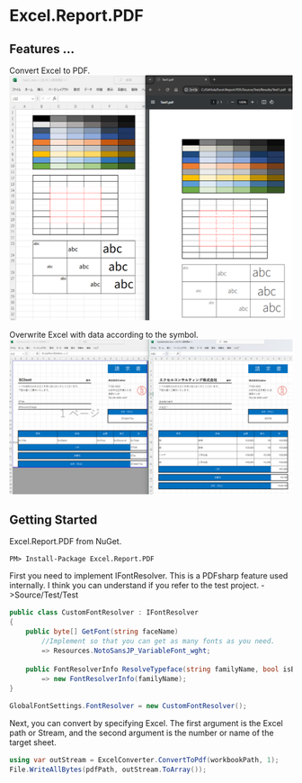 ﻿# Excel.Report.PDF

## Features ...
Convert Excel to PDF.<br>
<img src="Image/Sample1.png" width="800">

Overwrite Excel with data according to the symbol.<br>
<img src="Image/Sample2.png" width="800">

## Getting Started
Excel.Report.PDF from NuGet.

    PM> Install-Package Excel.Report.PDF

First you need to implement IFontResolver.
This is a PDFsharp feature used internally.
I think you can understand if you refer to the test project.
->Source/Test/Test
```csharp
public class CustomFontResolver : IFontResolver
{
    public byte[] GetFont(string faceName)
        //Implement so that you can get as many fonts as you need.
        => Resources.NotoSansJP_VariableFont_wght;

    public FontResolverInfo ResolveTypeface(string familyName, bool isBold, bool isItalic)
        => new FontResolverInfo(familyName);
}
```
```csharp
GlobalFontSettings.FontResolver = new CustomFontResolver();
```

Next, you can convert by specifying Excel. The first argument is the Excel path or Stream, and the second argument is the number or name of the target sheet.
```csharp
using var outStream = ExcelConverter.ConvertToPdf(workbookPath, 1);
File.WriteAllBytes(pdfPath, outStream.ToArray());
```
